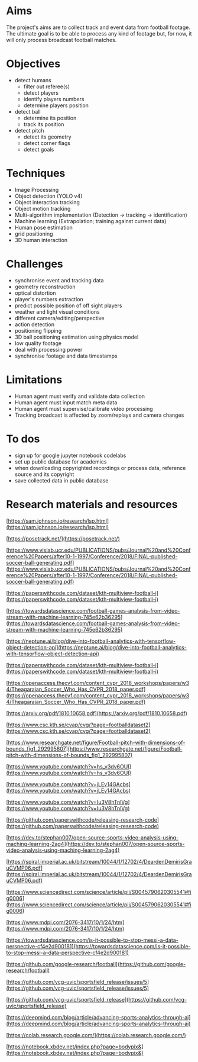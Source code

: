 # Aims

The project's aims are to collect track and event data from football footage. The ultimate goal is to be able to process any kind of footage but, for now, it will only process broadcast football matches.


# Objectives

+ detect humans
    + filter out referee(s)
    + detect players
    + identify players numbers
    + determine players position
+ detect ball
    + determine its position
    + track its position
+ detect pitch
    + detect its geometry
    + detect corner flags
    + detect goals



# Techniques

+ Image Processing
+ Object detection (YOLO v4)
+ Object interaction tracking
+ Object motion tracking
+ Multi-algorithm implementation (Detection -> tracking -> identification)
+ Machine learning (Extrapolation; training against current data)
+ Human pose estimation
+ grid positioning
+ 3D human interaction

# Challenges

+ synchronise event and tracking data
+ geometry reconstruction
+ optical distortion
+ player's numbers extraction
+ predict possible position of off sight players
+ weather and light visual conditions
+ different camera/editing/perspective
+ action detection
+ positioning flipping
+ 3D ball positioning estimation using physics model
+ low quality footage
+ deal with processing power
+ synchronise footage and data timestamps


# Limitations

- Human agent must verify and validate data collection
- Human agent must input match meta data
- Human agent must supervise/calibrate video processing
- Tracking broadcast is affected by zoom/replays and camera changes

# To dos

+ sign up for google jupyter notebook codelabs
+ set up public database for academics
+ when downloading copyrighted recordings or process data, reference source and its copyright
+ save collected data in public database


# Research materials and resources

[https://sam.johnson.io/research/lsp.html](https://sam.johnson.io/research/lsp.html)

[https://posetrack.net/](https://posetrack.net/)

[https://www.vislab.ucr.edu/PUBLICATIONS/pubs/Journal%20and%20Conference%20Papers/after10-1-1997/Conference/2018/FINAL-published-soccer-ball-generating.pdf](https://www.vislab.ucr.edu/PUBLICATIONS/pubs/Journal%20and%20Conference%20Papers/after10-1-1997/Conference/2018/FINAL-published-soccer-ball-generating.pdf)

[https://paperswithcode.com/dataset/kth-multiview-football-i](https://paperswithcode.com/dataset/kth-multiview-football-i)

[https://towardsdatascience.com/football-games-analysis-from-video-stream-with-machine-learning-745e62b36295](https://towardsdatascience.com/football-games-analysis-from-video-stream-with-machine-learning-745e62b36295)

[https://neptune.ai/blog/dive-into-football-analytics-with-tensorflow-object-detection-api](https://neptune.ai/blog/dive-into-football-analytics-with-tensorflow-object-detection-api)

[https://paperswithcode.com/dataset/kth-multiview-football-i](https://paperswithcode.com/dataset/kth-multiview-football-i)

[https://openaccess.thecvf.com/content_cvpr_2018_workshops/papers/w34/Theagarajan_Soccer_Who_Has_CVPR_2018_paper.pdf](https://openaccess.thecvf.com/content_cvpr_2018_workshops/papers/w34/Theagarajan_Soccer_Who_Has_CVPR_2018_paper.pdf)

[https://arxiv.org/pdf/1810.10658.pdf](https://arxiv.org/pdf/1810.10658.pdf)

[https://www.csc.kth.se/cvap/cvg/?page=footballdataset2](https://www.csc.kth.se/cvap/cvg/?page=footballdataset2)

[https://www.researchgate.net/figure/Football-pitch-with-dimensions-of-bounds_fig1_292995807](https://www.researchgate.net/figure/Football-pitch-with-dimensions-of-bounds_fig1_292995807)

[https://www.youtube.com/watch?v=hs_v3dv6OUI](https://www.youtube.com/watch?v=hs_v3dv6OUI)

[https://www.youtube.com/watch?v=jLEv14GAcbs](https://www.youtube.com/watch?v=jLEv14GAcbs)

[https://www.youtube.com/watch?v=Iu3V8hTnlVg](https://www.youtube.com/watch?v=Iu3V8hTnlVg)

[https://github.com/paperswithcode/releasing-research-code](https://github.com/paperswithcode/releasing-research-code)

[https://dev.to/stephan007/open-source-sports-video-analysis-using-maching-learning-2ag4](https://dev.to/stephan007/open-source-sports-video-analysis-using-maching-learning-2ag4)

[https://spiral.imperial.ac.uk/bitstream/10044/1/12702/4/DeardenDemirisGrauCVMP06.pdf](https://spiral.imperial.ac.uk/bitstream/10044/1/12702/4/DeardenDemirisGrauCVMP06.pdf)

[https://www.sciencedirect.com/science/article/pii/S0045790620305541#fig0006](https://www.sciencedirect.com/science/article/pii/S0045790620305541#fig0006)

[https://www.mdpi.com/2076-3417/10/1/24/htm](https://www.mdpi.com/2076-3417/10/1/24/htm)

[https://towardsdatascience.com/is-it-possible-to-stop-messi-a-data-perspective-cf4e2d900181](https://towardsdatascience.com/is-it-possible-to-stop-messi-a-data-perspective-cf4e2d900181)

[https://github.com/google-research/football](https://github.com/google-research/football)

[https://github.com/vcg-uvic/sportsfield_release/issues/5](https://github.com/vcg-uvic/sportsfield_release/issues/5)

[https://github.com/vcg-uvic/sportsfield_release](https://github.com/vcg-uvic/sportsfield_release)

[https://deepmind.com/blog/article/advancing-sports-analytics-through-ai](https://deepmind.com/blog/article/advancing-sports-analytics-through-ai)

[https://colab.research.google.com/](https://colab.research.google.com/)

[https://notebook.xbdev.net/index.php?page=bodypix&](https://notebook.xbdev.net/index.php?page=bodypix&)

